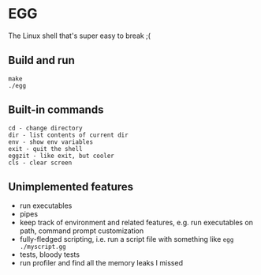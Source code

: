 # EGG

The Linux shell that's super easy to break ;(

## Build and run

```
make
./egg
```

## Built-in commands

```
cd - change directory
dir - list contents of current dir
env - show env variables
exit - quit the shell
eggzit - like exit, but cooler
cls - clear screen
```
## Unimplemented features

- run executables
- pipes
- keep track of environment and related features, e.g. run executables on path, command prompt customization
- fully-fledged scripting, i.e. run a script file with something like `egg ./myscript.gg`
- tests, bloody tests
- run profiler and find all the memory leaks I missed

